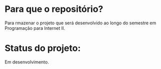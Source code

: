 # Para que o repositório?

Para rmazenar o projeto que será desenvolvido ao longo do semestre em Programação para Internet II.

# Status do projeto:

Em desenvolvimento.
